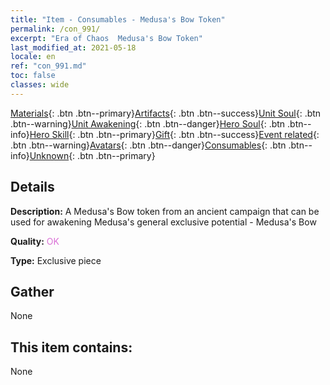 ```yaml
---
title: "Item - Consumables - Medusa's Bow Token"
permalink: /con_991/
excerpt: "Era of Chaos  Medusa's Bow Token"
last_modified_at: 2021-05-18
locale: en
ref: "con_991.md"
toc: false
classes: wide
---
```

 [Materials](/Items/){: .btn .btn--primary}[Artifacts](/Items/Artifacts/){: .btn .btn--success}[Unit Soul](/Items/UnitSoul/){: .btn .btn--warning}[Unit Awakening](/Items/UnitAwakening/){: .btn .btn--danger}[Hero Soul](/Items/HeroSoul/){: .btn .btn--info}[Hero Skill](/Items/HeroSkill/){: .btn .btn--primary}[Gift](/Items/Gift/){: .btn .btn--success}[Event related](/Items/Events/){: .btn .btn--warning}[Avatars](/Items/Avatars/){: .btn .btn--danger}[Consumables](/Items/Consumables/){: .btn .btn--info}[Unknown](/Items/Unknown/){: .btn .btn--primary}

## Details
 **Description:** A Medusa's Bow token from an ancient campaign that can be used for awakening Medusa's general exclusive potential - Medusa's Bow

 **Quality:** <span style="color: #DA70D6">OK</span>

 **Type:** Exclusive piece

## Gather

  None

## This item contains:

  None

